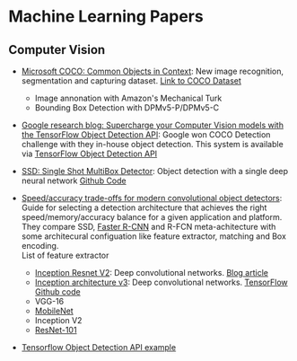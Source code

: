 # Machine Learning Papers

## Computer Vision

* [Microsoft COCO: Common Objects in Context](https://arxiv.org/pdf/1405.0312.pdf): New image recognition, segmentation and capturing dataset. [Link to COCO Dataset](http://mscoco.org/home/)
  * Image annonation with Amazon's Mechanical Turk
  * Bounding Box Detection with DPMv5-P/DPMv5-C
* [Google research blog: Supercharge your Computer Vision models with the TensorFlow Object Detection API](https://research.googleblog.com/2017/06/supercharge-your-computer-vision-models.html): Google won COCO Detection challenge with they in-house object detection. This system is available via [TensorFlow Object Detection API](https://github.com/tensorflow/models/tree/master/object_detection)
* [SSD: Single Shot MultiBox Detector](https://arxiv.org/pdf/1512.02325.pdf): Object detection with a single deep neural network [Github Code](https://github.com/weiliu89/caffe/tree/ssd)
* [Speed/accuracy trade-offs for modern convolutional object detectors](https://arxiv.org/pdf/1611.10012.pdf): Guide for selecting a detection architecture that achieves the right speed/memory/accuracy balance for a given application and platform. They compare SSD, [Faster R-CNN](https://arxiv.org/abs/1506.01497) and R-FCN meta-achitecture with some architecural configuation like feature extractor, matching and Box encoding.
<br>List of feature extractor
  * [Inception Resnet V2](https://arxiv.org/pdf/1602.07261.pdf): Deep convolutional networks. [Blog article](https://research.googleblog.com/2016/08/improving-inception-and-image.html)
  * [Inception architecture v3](https://arxiv.org/pdf/1512.00567.pdf): Deep convolutional networks. [TensorFlow Github code](https://github.com/tensorflow/models/blob/master/slim/nets/inception_v3.py)
  * VGG-16
  * [MobileNet](https://arxiv.org/pdf/1704.04861.pdf)
  * Inception V2
  * [ResNet-101](https://arxiv.org/pdf/1512.03385.pdf)

* [Tensorflow Object Detection API example](https://cloud.google.com/blog/big-data/2017/06/training-an-object-detector-using-cloud-machine-learning-engine)
